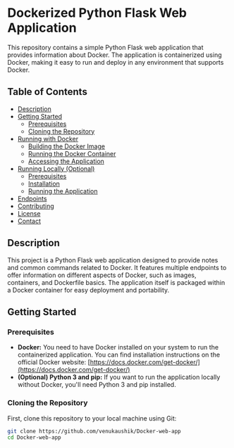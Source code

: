 # Dockerized Python Flask Web Application

This repository contains a simple Python Flask web application that provides information about Docker. The application is containerized using Docker, making it easy to run and deploy in any environment that supports Docker.

## Table of Contents

* [Description](#description)
* [Getting Started](#getting-started)
    * [Prerequisites](#prerequisites)
    * [Cloning the Repository](#cloning-the-repository)
* [Running with Docker](#running-with-docker)
    * [Building the Docker Image](#building-the-docker-image)
    * [Running the Docker Container](#running-the-docker-container)
    * [Accessing the Application](#accessing-the-application)
* [Running Locally (Optional)](#running-locally-optional)
    * [Prerequisites](#prerequisites-local)
    * [Installation](#installation)
    * [Running the Application](#running-the-application-local)
* [Endpoints](#endpoints)
* [Contributing](#contributing)
* [License](#license)
* [Contact](#contact)

## Description

This project is a Python Flask web application designed to provide notes and common commands related to Docker. It features multiple endpoints to offer information on different aspects of Docker, such as images, containers, and Dockerfile basics. The application itself is packaged within a Docker container for easy deployment and portability.

## Getting Started

### Prerequisites

* **Docker:** You need to have Docker installed on your system to run the containerized application. You can find installation instructions on the official Docker website: [https://docs.docker.com/get-docker/](https://docs.docker.com/get-docker/)
* **(Optional) Python 3 and pip:** If you want to run the application locally without Docker, you'll need Python 3 and pip installed.

### Cloning the Repository

First, clone this repository to your local machine using Git:

```bash
git clone https://github.com/venukaushik/Docker-web-app
cd Docker-web-app

